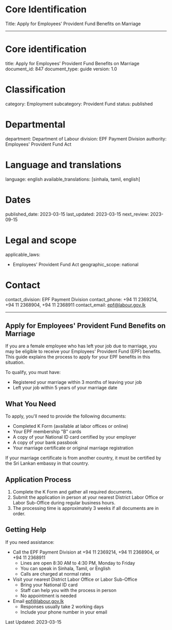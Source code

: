 # Core Identification
Title: Apply for Employees' Provident Fund Benefits on Marriage

---
# Core identification
title: Apply for Employees' Provident Fund Benefits on Marriage
document_id: 847
document_type: guide
version: 1.0

# Classification
category: Employment
subcategory: Provident Fund
status: published

# Departmental
department: Department of Labour
division: EPF Payment Division
authority: Employees' Provident Fund Act

# Language and translations
language: english
available_translations: [sinhala, tamil, english]

# Dates
published_date: 2023-03-15
last_updated: 2023-03-15
next_review: 2023-09-15

# Legal and scope
applicable_laws:
 - Employees' Provident Fund Act
geographic_scope: national

# Contact
contact_division: EPF Payment Division
contact_phone: +94 11 2369214, +94 11 2368904, +94 11 2368911
contact_email: epf@labour.gov.lk

---

## Apply for Employees' Provident Fund Benefits on Marriage

If you are a female employee who has left your job due to marriage, you may be eligible to receive your Employees' Provident Fund (EPF) benefits. This guide explains the process to apply for your EPF benefits in this situation.

To qualify, you must have:
- Registered your marriage within 3 months of leaving your job
- Left your job within 5 years of your marriage date

## What You Need

To apply, you'll need to provide the following documents:
- Completed K Form (available at labor offices or online)
- Your EPF membership "B" cards
- A copy of your National ID card certified by your employer
- A copy of your bank passbook
- Your marriage certificate or original marriage registration

If your marriage certificate is from another country, it must be certified by the Sri Lankan embassy in that country.

## Application Process

1. Complete the K Form and gather all required documents.
2. Submit the application in person at your nearest District Labor Office or Labor Sub-Office during regular business hours.
3. The processing time is approximately 3 weeks if all documents are in order.

## Getting Help

If you need assistance:
- Call the EPF Payment Division at +94 11 2369214, +94 11 2368904, or +94 11 2368911
    - Lines are open 8:30 AM to 4:30 PM, Monday to Friday
    - You can speak in Sinhala, Tamil, or English
    - Calls are charged at normal rates
- Visit your nearest District Labor Office or Labor Sub-Office
    - Bring your National ID card
    - Staff can help you with the process in person
    - No appointment is needed
- Email epf@labour.gov.lk
    - Responses usually take 2 working days
    - Include your phone number in your email

Last Updated: 2023-03-15